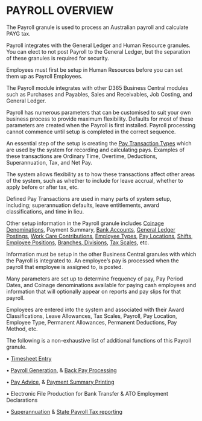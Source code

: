 # PAYROLL OVERVIEW

The Payroll granule is used to process an Australian payroll and calculate PAYG tax.

Payroll integrates with the General Ledger and Human Resource granules.  You can elect to not post Payroll to the General Ledger, but the separation of these granules is required for security.  

Employees must first be setup in Human Resources before you can set them up as Payroll Employees. 

The Payroll module integrates with other D365 Business Central modules such as Purchases and Payables, Sales and Receivables, Job Costing, and General Ledger.

Payroll has numerous parameters that can be customised to suit your own business process to provide maximum flexibility.  Defaults for most of these parameters are created when the Payroll is first installed.  Payroll processing cannot commence until setup is completed in the correct sequence.

An essential step of the setup is creating the [Pay Transaction Types](au-payroll-setup-pay-transaction-types.md) which are used by the system for recording and calculating pays.  Examples of these transactions are Ordinary Time, Overtime, Deductions, Superannuation, Tax, and Net Pay.

The system allows flexibility as to how these transactions affect other areas of the system, such as whether to include for leave accrual, whether to apply before or after tax, etc.

Defined Pay Transactions are used in many parts of system setup, including; superannuation defaults, leave entitlements, award classifications, and time in lieu. 

Other setup information in the Payroll granule includes [Coinage Denominations](au-payroll-setup-denominations.md), Payment Summary, [Bank Accounts](au-payroll-setup-pay-bank-state-branches.md), [General Ledger Postings](au-payroll-setup-posting-group-setup.md), [Work Care Contributions](au-payroll-end-of-month-processing-work-cover.md), [Employee Types](au-payroll-setup-employee-types.md), [Pay Locations](au-payroll-setup-payroll-codes.md), [Shifts](au-payroll-setup-shift-roster.md), [Employee Positions](au-payroll-setup-payroll-codes.md), [Branches, Divisions](au-payroll-setup-branches.md), [Tax Scales](au-payroll-setup-tax-scales.md), etc.

Information must be setup in the other Business Central granules with which the Payroll is integrated to. An employee’s pay is processed when the payroll that employee is assigned to, is posted.

Many parameters are set up to determine frequency of pay, Pay Period Dates, and Coinage denominations available for paying cash employees and information that will optionally appear on reports and pay slips for that payroll.  

Employees are entered into the system and associated with their Award Classifications, Leave Allowances, Tax Scales, Payroll, Pay Location, Employee Type, Permanent Allowances, Permanent Deductions, Pay Method, etc.

The following is a non-exhaustive list of additional functions of this Payroll granule.

•	[Timesheet Entry](au-payroll-processing-pay-time-sheet-processing.md)

•	[Payroll Generation](au-payroll-processing-payroll-processing.md), & [Back Pay Processing](au-payroll-periodic-activities-back-pay-calculations.md)

•	[Pay Advice](au-payroll-report-print-email-pay-advices.md), & [Payment Summary Printing](au-payroll-end-of-year-processing.md)

•	Electronic File Production for Bank Transfer & ATO Employment Declarations

•	[Superannuation](au-payroll-end-of-month-processing-superannuation.md) & [State Payroll Tax reporting](au-payroll-end-of-month-processing-payroll-tax.md)
